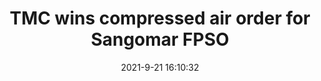 ---
"title": "TMC wins compressed air order for Sangomar FPSO"
"date": "2021-9-21 16:10:32"
"feed_name": "OFFSHOREMAG"
"feed_website": "https://www.offshore-mag.com/"
"feed_rss": "https://www.offshore-mag.com/__rss/website-scheduled-content.xml?input=%7B%22sectionAlias%22%3A%22home%22%7D"
"link": "https://www.offshore-mag.com/rigs-vessels/article/14210727/tmc-wins-compressed-air-order-for-sangomar-fpso"
"file": "_posts/2021-1-1-a50822ce9bd5e6892a2306e8cb195827b6478133.md"
"accident": "0"
"drilling": "0"
"dead": "0"
"injured": "0"
"where": "unknown site"
---